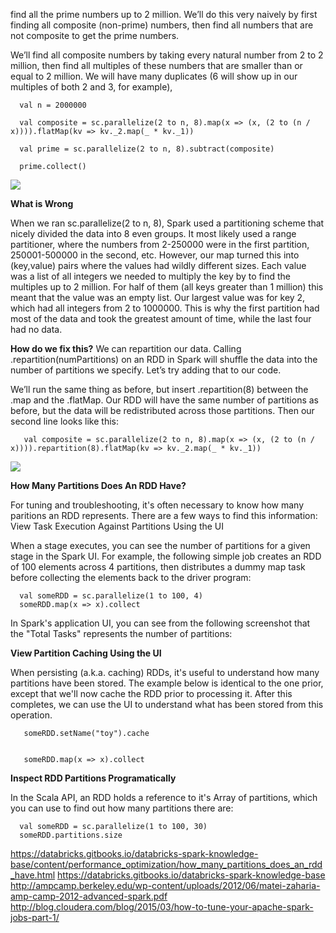 find all the prime numbers up to 2 million. We’ll do this very naively by first finding all composite (non-prime) numbers, then find all numbers that are not composite to get the prime numbers.

We’ll find all composite numbers by taking every natural number from 2 to 2 million, then find all multiples of these numbers that are smaller than or equal to 2 million. We will have many duplicates (6 will show up in our multiples of both 2 and 3, for example),

      val n = 2000000

      val composite = sc.parallelize(2 to n, 8).map(x => (x, (2 to (n / x)))).flatMap(kv => kv._2.map(_ * kv._1))

      val prime = sc.parallelize(2 to n, 8).subtract(composite)

      prime.collect()
    

![](http://dev.sortable.com/images/spark-repartition/no_repartition_DAG.png)


****What is Wrong****

When we ran sc.parallelize(2 to n, 8), Spark used a partitioning scheme that nicely divided the data into 8 even groups. It most likely used a range partitioner, where the numbers from 2-250000 were in the first partition, 250001-500000 in the second, etc. However, our map turned this into (key,value) pairs where the values had wildly different sizes. Each value was a list of all integers we needed to multiply the key by to find the multiples up to 2 million. For half of them (all keys greater than 1 million) this meant that the value was an empty list. Our largest value was for key 2, which had all integers from 2 to 1000000. This is why the first partition had most of the data and took the greatest amount of time, while the last four had no data.



**How do we fix this?**
We can repartition our data. Calling .repartition(numPartitions) on an RDD in Spark will shuffle the data into the number of partitions we specify. Let’s try adding that to our code.

We’ll run the same thing as before, but insert .repartition(8) between the .map and the .flatMap. Our RDD will have the same number of partitions as before, but the data will be redistributed across those partitions. Then our second line looks like this:

       val composite = sc.parallelize(2 to n, 8).map(x => (x, (2 to (n / x)))).repartition(8).flatMap(kv => kv._2.map(_ * kv._1))


![](http://dev.sortable.com/images/spark-repartition/repartition_DAG.png)



****How Many Partitions Does An RDD Have?****

For tuning and troubleshooting, it's often necessary to know how many paritions an RDD represents. There are a few ways to find this information:
View Task Execution Against Partitions Using the UI

When a stage executes, you can see the number of partitions for a given stage in the Spark UI. For example, the following simple job creates an RDD of 100 elements across 4 partitions, then distributes a dummy map task before collecting the elements back to the driver program:

      val someRDD = sc.parallelize(1 to 100, 4)
      someRDD.map(x => x).collect

In Spark's application UI, you can see from the following screenshot that the "Total Tasks" represents the number of partitions:

****View Partition Caching Using the UI****

When persisting (a.k.a. caching) RDDs, it's useful to understand how many partitions have been stored. The example below is identical to the one prior, except that we'll now cache the RDD prior to processing it. After this completes, we can use the UI to understand what has been stored from this operation.

       someRDD.setName("toy").cache


       someRDD.map(x => x).collect



****Inspect RDD Partitions Programatically****

In the Scala API, an RDD holds a reference to it's Array of partitions, which you can use to find out how many partitions there are:

      val someRDD = sc.parallelize(1 to 100, 30)
      someRDD.partitions.size


https://databricks.gitbooks.io/databricks-spark-knowledge-base/content/performance_optimization/how_many_partitions_does_an_rdd_have.html
https://databricks.gitbooks.io/databricks-spark-knowledge-base
http://ampcamp.berkeley.edu/wp-content/uploads/2012/06/matei-zaharia-amp-camp-2012-advanced-spark.pdf
http://blog.cloudera.com/blog/2015/03/how-to-tune-your-apache-spark-jobs-part-1/





